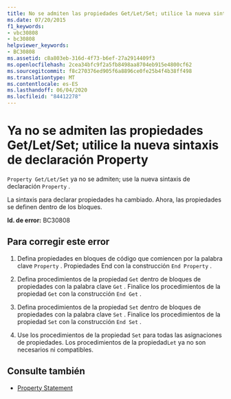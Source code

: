 ```yaml
---
title: No se admiten las propiedades Get/Let/Set; utilice la nueva sintaxis de declaración de propiedad
ms.date: 07/20/2015
f1_keywords:
- vbc30808
- bc30808
helpviewer_keywords:
- BC30808
ms.assetid: c8a803eb-316d-4f73-b6ef-27a2914409f3
ms.openlocfilehash: 2cea34bfc9f2a5fb8498aa8704eb915e4800cf62
ms.sourcegitcommit: f8c270376ed905f6a8896ce0fe25b4f4b38ff498
ms.translationtype: MT
ms.contentlocale: es-ES
ms.lasthandoff: 06/04/2020
ms.locfileid: "84412278"
---
```

# <a name="property-getletset-are-no-longer-supported-use-the-new-property-declaration-syntax"></a>Ya no se admiten las propiedades Get/Let/Set; utilice la nueva sintaxis de declaración Property
`Property Get/Let/Set` ya no se admiten; use la nueva sintaxis de declaración `Property` .  
  
 La sintaxis para declarar propiedades ha cambiado. Ahora, las propiedades se definen dentro de los bloques.  
  
 **Id. de error:** BC30808  
  
## <a name="to-correct-this-error"></a>Para corregir este error  
  
1. Defina propiedades en bloques de código que comiencen por la palabra clave `Property` . Propiedades End con la construcción `End Property` .  
  
2. Defina procedimientos de la propiedad `Get` dentro de bloques de propiedades con la palabra clave `Get` . Finalice los procedimientos de la propiedad `Get` con la construcción `End Get` .  
  
3. Defina procedimientos de la propiedad `Set` dentro de bloques de propiedades con la palabra clave `Set` . Finalice los procedimientos de la propiedad `Set` con la construcción `End Set` .  
  
4. Use los procedimientos de la propiedad `Set` para todas las asignaciones de propiedades. Los procedimientos de la propiedad`Let` ya no son necesarios ni compatibles.  
  
## <a name="see-also"></a>Consulte también

- [Property Statement](../language-reference/statements/property-statement.md)
